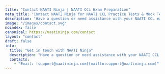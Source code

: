```yaml
---
title: "Contact NAATI Ninja | NAATI CCL Exam Preparation"
meta_title: "Contact NAATI Ninja for NAATI CCL Practice Tests & Mock Tests"
description: "Have a question or need assistance with your NAATI CCL exam preparation? Contact us for help with our practice tests, mock tests, and online NAATI coaching. Get ready for your NAATI Australia test!"
image: "/images/contact.svg"
noindex: false
canonical: https://naatininja.com/contact
layout: "contact"
draft: false
info:
  title: "Get in touch with NAATI Ninja"
  description: "Have a question or need assistance with your NAATI CCL exam preparation? Leave us a message detailing your query, and our team will get back to you promptly. Whether it's about our services, pricing, NAATI Australia test, or anything else, we're here to help! Simply fill the form or reach out on the email below."
  contacts:
    - "Email: [support@naatininja.com](mailto:support@naatininja.com)"
---
```

